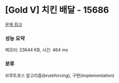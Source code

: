 # [Gold V] 치킨 배달 - 15686 

[문제 링크](https://www.acmicpc.net/problem/15686) 

### 성능 요약

메모리: 23644 KB, 시간: 464 ms

### 분류

브루트포스 알고리즘(bruteforcing), 구현(implementation)

